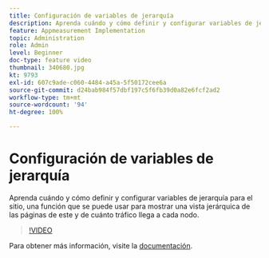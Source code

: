 ```yaml
---
title: Configuración de variables de jerarquía
description: Aprenda cuándo y cómo definir y configurar variables de jerarquía para el sitio, una función que se puede usar para mostrar una vista jerárquica de las páginas de este y de cuánto tráfico llega a cada nodo.
feature: Appmeasurement Implementation
topic: Administration
role: Admin
level: Beginner
doc-type: feature video
thumbnail: 340680.jpg
kt: 9793
exl-id: 607c9ade-c060-4484-a45a-5f50172cee6a
source-git-commit: d24bab984f57dbf197c5f6fb39d0a82e6fcf2ad2
workflow-type: tm+mt
source-wordcount: '94'
ht-degree: 100%

---
```


# Configuración de variables de jerarquía

Aprenda cuándo y cómo definir y configurar variables de jerarquía para el sitio, una función que se puede usar para mostrar una vista jerárquica de las páginas de este y de cuánto tráfico llega a cada nodo.

>[!VIDEO](https://video.tv.adobe.com/v/344365/?quality=12&learn=on&captions=spa)

Para obtener más información, visite la [documentación](https://experienceleague.adobe.com/docs/analytics/implementation/vars/page-vars/hier.html?lang=es).
